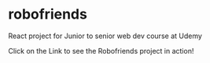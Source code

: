 # robofriends
React project for Junior to senior web dev course at Udemy

Click on the Link to see the Robofriends project in action!
